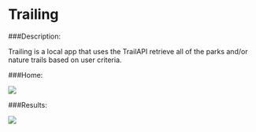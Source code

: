 # Trailing

###Description:

Trailing is a local app that uses the TrailAPI retrieve all of the parks and/or nature trails based on user criteria.

###Home:

<img src="https://i.imgsafe.org/b6fc09f2e8.png">

###Results:

<img src="https://i.imgsafe.org/b6ff847cf1.png">
